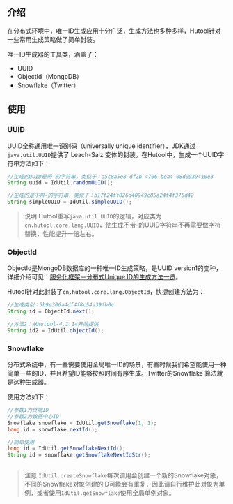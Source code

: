 ## 介绍
在分布式环境中，唯一ID生成应用十分广泛，生成方法也多种多样，Hutool针对一些常用生成策略做了简单封装。

唯一ID生成器的工具类，涵盖了：

- UUID
- ObjectId（MongoDB）
- Snowflake（Twitter）

## 使用

### UUID

UUID全称通用唯一识别码（universally unique identifier），JDK通过`java.util.UUID`提供了 Leach-Salz 变体的封装。在Hutool中，生成一个UUID字符串方法如下：

```java
//生成的UUID是带-的字符串，类似于：a5c8a5e8-df2b-4706-bea4-08d0939410e3
String uuid = IdUtil.randomUUID();

//生成的是不带-的字符串，类似于：b17f24ff026d40949c85a24f4f375d42
String simpleUUID = IdUtil.simpleUUID();
```

> 说明
> Hutool重写`java.util.UUID`的逻辑，对应类为`cn.hutool.core.lang.UUID`，使生成不带-的UUID字符串不再需要做字符替换，性能提升一倍左右。

### ObjectId

ObjectId是MongoDB数据库的一种唯一ID生成策略，是UUID version1的变种，详细介绍可见：[服务化框架－分布式Unique ID的生成方法一览](http://calvin1978.blogcn.com/articles/uuid.html)。

Hutool针对此封装了`cn.hutool.core.lang.ObjectId`，快捷创建方法为：

```java
//生成类似：5b9e306a4df4f8c54a39fb0c
String id = ObjectId.next();

//方法2：从Hutool-4.1.14开始提供
String id2 = IdUtil.objectId();
```

### Snowflake

分布式系统中，有一些需要使用全局唯一ID的场景，有些时候我们希望能使用一种简单一些的ID，并且希望ID能够按照时间有序生成。Twitter的Snowflake 算法就是这种生成器。

使用方法如下：

```java
//参数1为终端ID
//参数2为数据中心ID
Snowflake snowflake = IdUtil.getSnowflake(1, 1);
long id = snowflake.nextId();

//简单使用
long id = IdUtil.getSnowflakeNextId();
String id = snowflake.getSnowflakeNextIdStr();
```

```java

```

> 注意
> `IdUtil.createSnowflake`每次调用会创建一个新的Snowflake对象，不同的Snowflake对象创建的ID可能会有重复，因此请自行维护此对象为单例，或者使用`IdUtil.getSnowflake`使用全局单例对象。